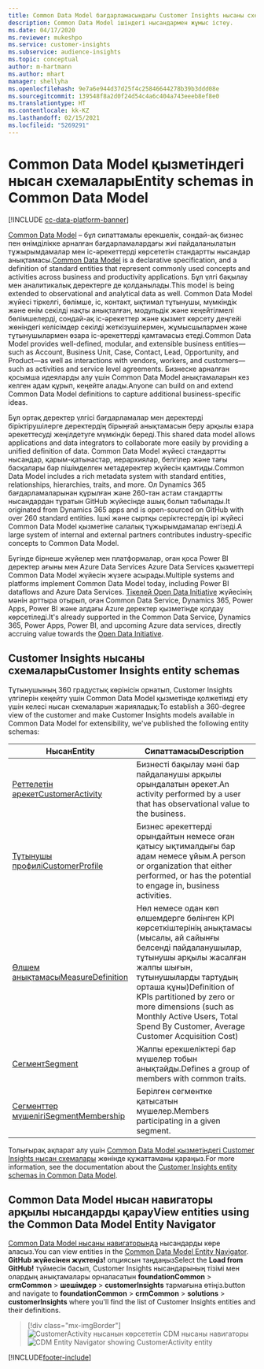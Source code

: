 ```yaml
---
title: Common Data Model бағдарламасындағы Customer Insights нысаны схемалары
description: Common Data Model ішіндегі нысандармен жұмыс істеу.
ms.date: 04/17/2020
ms.reviewer: mukeshpo
ms.service: customer-insights
ms.subservice: audience-insights
ms.topic: conceptual
author: m-hartmann
ms.author: mhart
manager: shellyha
ms.openlocfilehash: 9e7a6e944d37d25f4c25846644278b39b3ddd08e
ms.sourcegitcommit: 139548f8a2d0f24d54c4a6c404a743eeeb8ef8e0
ms.translationtype: HT
ms.contentlocale: kk-KZ
ms.lasthandoff: 02/15/2021
ms.locfileid: "5269291"
---
```

# <a name="entity-schemas-in-common-data-model"></a><span data-ttu-id="1dfa8-103">Common Data Model қызметіндегі нысан схемалары</span><span class="sxs-lookup"><span data-stu-id="1dfa8-103">Entity schemas in Common Data Model</span></span>

[!INCLUDE [cc-data-platform-banner](../includes/cc-data-platform-banner.md)]

<span data-ttu-id="1dfa8-104">[Common Data Model](https://docs.microsoft.com/common-data-model/) – бұл сипаттамалы ерекшелік, сондай-ақ бизнес пен өнімділікке арналған бағдарламалардағы жиі пайдаланылатын тұжырымдамалар мен іс-әрекеттерді көрсететін стандартты нысандар анықтамасы.</span><span class="sxs-lookup"><span data-stu-id="1dfa8-104">[Common Data Model](https://docs.microsoft.com/common-data-model/) is a declarative specification, and a definition of standard entities that represent commonly used concepts and activities across business and productivity applications.</span></span> <span data-ttu-id="1dfa8-105">Бұл үлгі бақылау мен аналитикалық деректерге де қолданылады.</span><span class="sxs-lookup"><span data-stu-id="1dfa8-105">This model is being extended to observational and analytical data as well.</span></span> <span data-ttu-id="1dfa8-106">Common Data Model жүйесі тіркелгі, бөлімше, іс, контакт, ықтимал тұтынушы, мүмкіндік және өнім секілді нақты анықталған, модульдік және кеңейтілмелі бөлімшелерді, сондай-ақ іс-әрекеттер және қызмет көрсету деңгейі жөніндегі келісімдер секілді жеткізушілермен, жұмысшылармен және тұтынушылармен өзара іс-әрекеттерді қамтамасыз етеді.</span><span class="sxs-lookup"><span data-stu-id="1dfa8-106">Common Data Model provides well-defined, modular, and extensible business entities—such as Account, Business Unit, Case, Contact, Lead, Opportunity, and Product—as well as interactions with vendors, workers, and customers—such as activities and service level agreements.</span></span> <span data-ttu-id="1dfa8-107">Бизнеске арналған қосымша идеяларды алу үшін Common Data Model анықтамаларын кез келген адам құрып, кеңейте алады.</span><span class="sxs-lookup"><span data-stu-id="1dfa8-107">Anyone can build on and extend Common Data Model definitions to capture additional business-specific ideas.</span></span>

<span data-ttu-id="1dfa8-108">Бұл ортақ деректер үлгісі бағдарламалар мен деректерді біріктірушілерге деректердің бірыңғай анықтамасын беру арқылы өзара әрекеттесуді жеңілдетуге мүмкіндік береді.</span><span class="sxs-lookup"><span data-stu-id="1dfa8-108">This shared data model allows applications and data integrators to collaborate more easily by providing a unified definition of data.</span></span> <span data-ttu-id="1dfa8-109">Common Data Model жүйесі стандартты нысандар, қарым-қатынастар, иерархиялар, белгілер және тағы басқалары бар пішімделген метадеректер жүйесін қамтиды.</span><span class="sxs-lookup"><span data-stu-id="1dfa8-109">Common Data Model includes a rich metadata system with standard entities, relationships, hierarchies, traits, and more.</span></span> <span data-ttu-id="1dfa8-110">Ол Dynamics 365 бағдарламаларынан құрылған және 260-тан астам стандартты нысандардан тұратын GitHub жүйесінде ашық болып табылады.</span><span class="sxs-lookup"><span data-stu-id="1dfa8-110">It originated from Dynamics 365 apps and is open-sourced on GitHub with over 260 standard entities.</span></span> <span data-ttu-id="1dfa8-111">Ішкі және сыртқы серіктестердің ірі жүйесі Common Data Model қызметіне салалық тұжырымдамалар енгізеді.</span><span class="sxs-lookup"><span data-stu-id="1dfa8-111">A large system of internal and external partners contributes industry-specific concepts to Common Data Model.</span></span>

<span data-ttu-id="1dfa8-112">Бүгінде бірнеше жүйелер мен платформалар, оған қоса Power BI деректер ағыны мен Azure Data Services Azure Data Services қызметтері Common Data Model жүйесін жүзеге асырады.</span><span class="sxs-lookup"><span data-stu-id="1dfa8-112">Multiple systems and platforms implement Common Data Model today, including Power BI dataflows and Azure Data Services.</span></span> <span data-ttu-id="1dfa8-113">[Тікелей Open Data Initiative](https://www.microsoft.com/open-data-initiative) жүйесінің мәнін арттыра отырып, оған Common Data Service, Dynamics 365, Power Apps, Power BI және алдағы Azure деректер қызметінде қолдау көрсетіледі.</span><span class="sxs-lookup"><span data-stu-id="1dfa8-113">It's already supported in the Common Data Service, Dynamics 365, Power Apps, Power BI, and upcoming Azure data services, directly accruing value towards the [Open Data Initiative](https://www.microsoft.com/open-data-initiative).</span></span>

## <a name="customer-insights-entity-schemas"></a><span data-ttu-id="1dfa8-114">Customer Insights нысаны схемалары</span><span class="sxs-lookup"><span data-stu-id="1dfa8-114">Customer Insights entity schemas</span></span>

<span data-ttu-id="1dfa8-115">Тұтынушының 360 градустық көрінісін орнатып, Customer Insights үлгілерін кеңейту үшін Common Data Model қызметінде қолжетімді ету үшін келесі нысан схемаларын жарияладық:</span><span class="sxs-lookup"><span data-stu-id="1dfa8-115">To establish a 360-degree view of the customer and make Customer Insights models available in Common Data Model for extensibility, we've published the following entity schemas:</span></span>

| <span data-ttu-id="1dfa8-116">Нысан</span><span class="sxs-lookup"><span data-stu-id="1dfa8-116">Entity</span></span> | <span data-ttu-id="1dfa8-117">Сипаттамасы</span><span class="sxs-lookup"><span data-stu-id="1dfa8-117">Description</span></span> |
|---------|---------|
|[<span data-ttu-id="1dfa8-118">Реттелетін әрекет</span><span class="sxs-lookup"><span data-stu-id="1dfa8-118">CustomerActivity</span></span>](https://docs.microsoft.com/common-data-model/schema/core/applicationcommon/foundationcommon/crmcommon/solutions/customerinsights/customeractivity) | <span data-ttu-id="1dfa8-119">Бизнесті бақылау мәні бар пайдаланушы арқылы орындалатын әрекет.</span><span class="sxs-lookup"><span data-stu-id="1dfa8-119">An activity performed by a user that has observational value to the business.</span></span> |
|[<span data-ttu-id="1dfa8-120">Тұтынушы профилі</span><span class="sxs-lookup"><span data-stu-id="1dfa8-120">CustomerProfile</span></span>](https://docs.microsoft.com/common-data-model/schema/core/applicationcommon/foundationcommon/crmcommon/solutions/customerinsights/customerprofile) | <span data-ttu-id="1dfa8-121">Бизнес әрекеттерді орындайтын немесе оған қатысу ықтималдығы бар адам немесе ұйым.</span><span class="sxs-lookup"><span data-stu-id="1dfa8-121">A person or organization that either performed, or has the potential to engage in, business activities.</span></span> |
|[<span data-ttu-id="1dfa8-122">Өлшем анықтамасы</span><span class="sxs-lookup"><span data-stu-id="1dfa8-122">MeasureDefinition</span></span>](https://docs.microsoft.com/common-data-model/schema/core/applicationcommon/foundationcommon/crmcommon/solutions/customerinsights/measuredefinition) | <span data-ttu-id="1dfa8-123">Нөл немесе одан көп өлшемдерге бөлінген KPI көрсеткіштерінің анықтамасы (мысалы, ай сайынғы белсенді пайдаланушылар, тұтынушы арқылы жасалған жалпы шығын, тұтынушыларды тартудың орташа құны)</span><span class="sxs-lookup"><span data-stu-id="1dfa8-123">Definition of KPIs partitioned by zero or more dimensions (such as Monthly Active Users, Total Spend By Customer, Average Customer Acquisition Cost)</span></span> |
|[<span data-ttu-id="1dfa8-124">Сегмент</span><span class="sxs-lookup"><span data-stu-id="1dfa8-124">Segment</span></span>](https://docs.microsoft.com/common-data-model/schema/core/applicationcommon/foundationcommon/crmcommon/solutions/customerinsights/segment) | <span data-ttu-id="1dfa8-125">Жалпы ерекшеліктері бар мүшелер тобын анықтайды.</span><span class="sxs-lookup"><span data-stu-id="1dfa8-125">Defines a group of members with common traits.</span></span> |
|[<span data-ttu-id="1dfa8-126">Сегменттер мүшелігі</span><span class="sxs-lookup"><span data-stu-id="1dfa8-126">SegmentMembership</span></span>](https://docs.microsoft.com/common-data-model/schema/core/applicationcommon/foundationcommon/crmcommon/solutions/customerinsights/segmentmembership) | <span data-ttu-id="1dfa8-127">Берілген сегментке қатысатын мүшелер.</span><span class="sxs-lookup"><span data-stu-id="1dfa8-127">Members participating in a given segment.</span></span> |

<span data-ttu-id="1dfa8-128">Толығырақ ақпарат алу үшін [Common Data Model қызметіндегі Customer Insights нысан схемалары](https://docs.microsoft.com/common-data-model/schema/core/applicationcommon/foundationcommon/crmcommon/solutions/customerinsights/overview) жөнінде құжаттаманы қараңыз.</span><span class="sxs-lookup"><span data-stu-id="1dfa8-128">For more information, see the documentation about the [Customer Insights entity schemas in Common Data Model](https://docs.microsoft.com/common-data-model/schema/core/applicationcommon/foundationcommon/crmcommon/solutions/customerinsights/overview).</span></span>

## <a name="view-entities-using-the-common-data-model-entity-navigator"></a><span data-ttu-id="1dfa8-129">Common Data Model нысан навигаторы арқылы нысандарды қарау</span><span class="sxs-lookup"><span data-stu-id="1dfa8-129">View entities using the Common Data Model Entity Navigator</span></span>

<span data-ttu-id="1dfa8-130">[Common Data Model нысаны навигаторында](https://microsoft.github.io/CDM/) нысандарды көре аласыз.</span><span class="sxs-lookup"><span data-stu-id="1dfa8-130">You can view entities in the [Common Data Model Entity Navigator](https://microsoft.github.io/CDM/).</span></span> <span data-ttu-id="1dfa8-131">**GitHub жүйесінен жүктеңіз!** опциясын таңдаңыз</span><span class="sxs-lookup"><span data-stu-id="1dfa8-131">Select the **Load from GitHub!**</span></span> <span data-ttu-id="1dfa8-132">түймесін басып, Customer Insights нысандарының тізімі мен олардың анықтамалары орналасатын **foundationCommon** > **crmCommon** > **шешімдер** > **customerInsights** тармағына өтіңіз.</span><span class="sxs-lookup"><span data-stu-id="1dfa8-132">button and navigate to **foundationCommon** > **crmCommon** > **solutions** > **customerInsights** where you'll find the list of Customer Insights entities and their definitions.</span></span>
> [!div class="mx-imgBorder"]
> <span data-ttu-id="1dfa8-133">![CustomerActivity нысанын көрсететін CDM нысаны навигаторы](media/CDM-entity-navigator.png "CustomerActivity нысанын көрсететін CDM нысаны навигаторы")</span><span class="sxs-lookup"><span data-stu-id="1dfa8-133">![CDM Entity Navigator showing CustomerActivity entity](media/CDM-entity-navigator.png "CDM Entity Navigator showing CustomerActivity entity")</span></span>


[!INCLUDE[footer-include](../includes/footer-banner.md)]